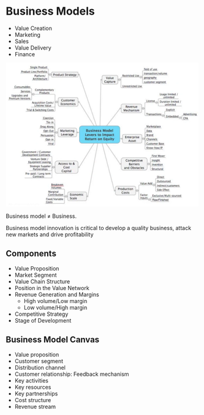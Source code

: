 # Business Models

- Value Creation
- Marketing
- Sales
- Value Delivery
- Finance



![image-20240210114534312](assets/image-20240210114534312.png)

Business model $\ne$ Business.

Business model innovation is critical to develop a quality business, attack new markets and drive profitability

## Components

- Value Proposition
- Market Segment
- Value Chain Structure
- Position in the Value Network
- Revenue Generation and Margins
  - High volume/Low margin
  - Low volume/High margin
- Competitive Strategy
- Stage of Development

## Business Model Canvas

- Value proposition
- Customer segment
- Distribution channel
- Customer relationship: Feedback mechanism
- Key activities
- Key resources
- Key partnerships
- Cost structure
- Revenue stream

